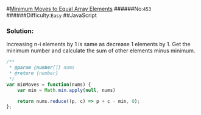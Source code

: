 #[Minimum Moves to Equal Array Elements](https://leetcode.com/problems/minimum-moves-to-equal-array-elements/)
######No:`453`
######Difficulty:`Easy`
##JavaScript

### Solution:
Increasing n-i elements by 1 is same as decrease 1 elements by 1.
Get the minimum number and calculate the sum of other elements minus minimum.

```javascript
/**
 * @param {number[]} nums
 * @return {number}
 */
var minMoves = function(nums) {
    var min = Math.min.apply(null, nums)

    return nums.reduce((p, c) => p + c - min, 0);
};
```
